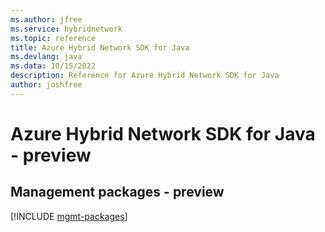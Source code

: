 ```yaml
---
ms.author: jfree
ms.service: hybridnetwork
ms.topic: reference
title: Azure Hybrid Network SDK for Java
ms.devlang: java
ms.data: 10/15/2022
description: Reference for Azure Hybrid Network SDK for Java
author: joshfree
---
```

# Azure Hybrid Network SDK for Java - preview

## Management packages - preview
[!INCLUDE [mgmt-packages](hybrid-network-mgmt-index.md)]